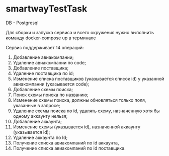 # smartwayTestTask
DB - Postgresql

Для сборки и запуска сервиса и всего окружения нужно выполнить команду docker-compose up в терминале

Сервис поддерживает 14 операций:
1. Добавление авиакомпании;
2. Удаление авиакомпании по code;
3. Добавление поставщика;
4. Удаление поставщика по id;
5. Изменение списка поставщиков (указывается список id) у указанной авиакомпании (указывается code);
6. Добавление схемы поиска;
7. Поиск схемы поиска по названию;
8. Изменение схемы поиска, должны обновляться только поля, указанные в запросе;
9. Удаление схемы поиска по id, удалять схему, назначенную хотя бы одному аккаунту нельзя;
10. Добавление аккаунта;
11. Изменение схемы (указывается id), назначенной аккаунту (указывается id);
12. Удаление аккаунта по Id;
13. Получение списка авиакомпаний по id аккаунта,
14. Получение списка авиакомпаний по id поставщика.
